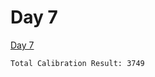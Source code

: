 # Day 7

[Day 7][]

```
Total Calibration Result: 3749
```

[Day 7]: <https://adventofcode.com/2024/day/7>
